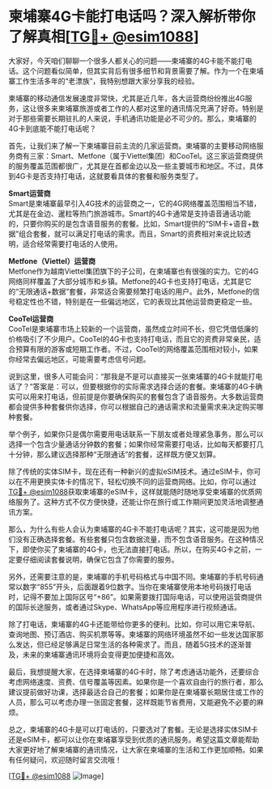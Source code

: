 # 柬埔寨4G卡能打电话吗？深入解析带你了解真相[[TG💪+ @esim1088](https://t.me/s/esim1088)]

大家好，今天咱们聊聊一个很多人都关心的问题——柬埔寨的4G卡能不能打电话。这个问题看似简单，但其实背后有很多细节和背景需要了解。作为一个在柬埔寨工作生活多年的“老漂族”，我特别想跟大家分享我的经验。

柬埔寨的移动通信发展速度非常快，尤其是近几年，各大运营商纷纷推出4G服务，这让很多来柬埔寨旅游或者工作的人都对这里的通讯情况充满了好奇。特别是对于那些需要长期驻扎的人来说，手机通讯功能是必不可少的。那么，柬埔寨的4G卡到底能不能打电话呢？

首先，让我们来了解一下柬埔寨目前主流的几家运营商。柬埔寨的主要移动网络服务商有三家：Smart、Metfone（属于Viettel集团）和CooTel。这三家运营商提供的服务覆盖范围都很广，尤其是在首都金边以及一些主要城市和地区。不过，具体到4G卡是否支持打电话，这就要看具体的套餐和服务类型了。

**Smart运营商**  
Smart是柬埔寨最早引入4G技术的运营商之一，它的4G网络覆盖范围相当不错，尤其是在金边、暹粒等热门旅游城市。Smart的4G卡通常是支持语音通话功能的，只要你购买的是包含语音服务的套餐。比如，Smart提供的“SIM卡+语音+数据”组合套餐，就可以满足打电话的需求。而且，Smart的资费相对来说比较透明，适合经常需要打电话的人使用。

**Metfone（Viettel）运营商**  
Metfone作为越南Viettel集团旗下的子公司，在柬埔寨也有很强的实力。它的4G网络同样覆盖了大部分城市和乡镇。Metfone的4G卡也支持打电话，尤其是它的“无限通话+数据”套餐，非常适合需要频繁打电话的用户。此外，Metfone的信号稳定性也不错，特别是在一些偏远地区，它的表现比其他运营商更稳定一些。

**CooTel运营商**  
CooTel是柬埔寨市场上较新的一个运营商，虽然成立时间不长，但它凭借低廉的价格吸引了不少用户。CooTel的4G卡也支持打电话，而且它的资费非常亲民，适合预算有限的游客或短期工作者。不过，CooTel的网络覆盖范围相对较小，如果你经常去偏远地区，可能需要考虑信号问题。

说到这里，很多人可能会问：“那我是不是可以直接买一张柬埔寨的4G卡就能打电话了？”答案是：可以，但要根据你的实际需求选择合适的套餐。柬埔寨的4G卡确实可以用来打电话，但前提是你要确保购买的套餐包含了语音服务。大多数运营商都会提供多种套餐供你选择，你可以根据自己的通话需求和流量需求来决定购买哪种套餐。

举个例子，如果你只是偶尔需要用电话联系一下朋友或者处理紧急事务，那么可以选择一个包含少量通话分钟数的套餐；如果你经常需要打电话，比如每天都要打几十分钟，那么建议选择那种“无限通话”的套餐，这样既方便又划算。

除了传统的实体SIM卡，现在还有一种新兴的虚拟eSIM技术。通过eSIM卡，你可以在不用更换实体卡的情况下，轻松切换不同的运营商网络。比如，你可以通过[TG💪+ @esim1088](https://t.me/s/esim1088)获取柬埔寨的eSIM卡，这样就能随时随地享受柬埔寨的优质网络服务了。这种方式不仅方便快捷，还能让你在旅行或工作期间更加灵活地调整通讯方案。

那么，为什么有些人会认为柬埔寨的4G卡不能打电话呢？其实，这可能是因为他们没有正确选择套餐。有些套餐只包含数据流量，而不包含语音服务。在这种情况下，即使你买了柬埔寨的4G卡，也无法直接打电话。所以，在购买4G卡之前，一定要仔细阅读套餐说明，确保它包含了你需要的服务。

另外，还需要注意的是，柬埔寨的手机号码格式与中国不同。柬埔寨的手机号码通常以数字“855”开头，后面跟着9位数字。当你在柬埔寨使用本地号码拨打电话时，记得不要加上国际区号“+86”。如果需要拨打国际电话，可以使用运营商提供的国际长途服务，或者通过Skype、WhatsApp等应用程序进行视频通话。

除了打电话，柬埔寨的4G卡还能带给你更多的便利。比如，你可以用它来导航、查询地图、预订酒店、购买机票等等。柬埔寨的网络环境虽然不如一些发达国家那么发达，但已经足够满足日常生活的各种需求了。而且，随着5G技术的逐渐普及，未来的柬埔寨通讯环境将会变得更加便捷和高效。

最后，我想提醒大家，在选择柬埔寨的4G卡时，除了考虑通话功能外，还要综合考虑网络速度、资费、信号覆盖等因素。如果你是一个喜欢自由行的旅行者，那么建议提前做好功课，选择最适合自己的套餐；如果你是在柬埔寨长期居住或工作的人员，那么可以考虑办理一张固定套餐，这样既能节省费用，又能避免不必要的麻烦。

总之，柬埔寨的4G卡是可以打电话的，只要选对了套餐。无论是选择实体SIM卡还是eSIM卡，都可以让你在柬埔寨享受到优质的通讯服务。希望这篇文章能帮助大家更好地了解柬埔寨的通讯情况，让大家在柬埔寨的生活和工作更加顺畅。如果有任何疑问，欢迎随时留言交流哦！

[[TG💪+ @esim1088](https://t.me/s/esim1088) ![Image](https://i.postimg.cc/4NQfJmqS/Snipaste-2025-05-13-00-14-12.png)]